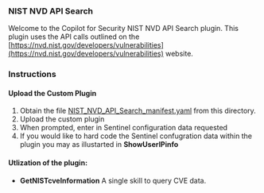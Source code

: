 ### NIST NVD API Search 

Welcome to the Copilot for Security NIST NVD API Search plugin. This plugin uses the API calls outlined on the [https://nvd.nist.gov/developers/vulnerabilities](https://nvd.nist.gov/developers/vulnerabilities) website.

### Instructions
#### Upload the Custom Plugin

1. Obtain the file [NIST_NVD_API_Search_manifest.yaml](https://raw.githubusercontent.com/RickKotlarz/Copilot-for-Security-Plugins/refs/heads/main/Craig_NIST_NVD_search/NIST_NVD_API_Search_manifest.yaml) from this directory.
2. Upload the custom plugin
3. When prompted, enter in Sentinel configuration data requested
4. If you would like to hard code the Sentinel confugration data within the plugin you may as illustarted in **ShowUserIPinfo**

#### Utlization of the plugin:

- **GetNISTcveInformation** A single skill to query CVE data.
